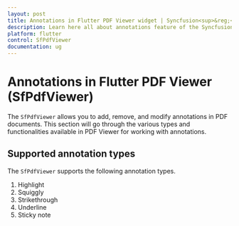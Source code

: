 ```yaml
---
layout: post
title: Annotations in Flutter PDF Viewer widget | Syncfusion<sup>&reg;</sup>
description: Learn here all about annotations feature of the Syncfusion<sup>&reg;</sup> Flutter PDF Viewer (SfPdfViewer) widget and more.
platform: flutter
control: SfPdfViewer
documentation: ug
---
```


# Annotations in Flutter PDF Viewer (SfPdfViewer)

The `SfPdfViewer` allows you to add, remove, and modify annotations in PDF documents. This section will go through the various types and functionalities available in PDF Viewer for working with annotations.

## Supported annotation types

The `SfPdfViewer` supports the following annotation types.
1.	Highlight
2.	Squiggly
3.	Strikethrough
4.	Underline
5.  Sticky note
